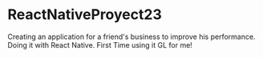 # ReactNativeProyect23
Creating an application for a friend's business to improve his performance. Doing it with React Native. First Time using it GL for me!
